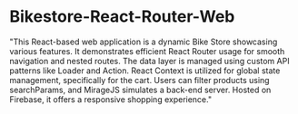 # Bikestore-React-Router-Web

"This React-based web application is a dynamic Bike Store showcasing various features. It demonstrates efficient React Router usage for smooth navigation and nested routes. The data layer is managed using custom API patterns like Loader and Action. React Context is utilized for global state management, specifically for the cart. Users can filter products using searchParams, and MirageJS simulates a back-end server. Hosted on Firebase, it offers a responsive shopping experience."
